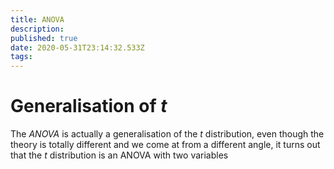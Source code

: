 ```yaml
---
title: ANOVA
description: 
published: true
date: 2020-05-31T23:14:32.533Z
tags: 
---
```


# Generalisation of $t$
The *ANOVA* is actually a generalisation of the $t$ distribution, even though the theory is totally different and we come at from a different angle, it turns out that the $t$ distribution is an ANOVA with two variables

